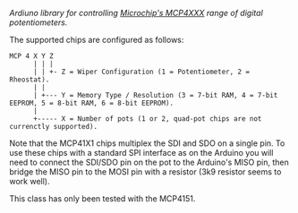 *Ardiuno library for controlling [Microchip's MCP4XXX](http://ww1.microchip.com/downloads/en/DeviceDoc/22060b.pdf) range of digital potentiometers.*

The supported chips are configured as follows:

```
MCP 4 X Y Z
      | | |
      | | +- Z = Wiper Configuration (1 = Potentiometer, 2 = Rheostat).
      | |
      | +--- Y = Memory Type / Resolution (3 = 7-bit RAM, 4 = 7-bit EEPROM, 5 = 8-bit RAM, 6 = 8-bit EEPROM).
      |
      +----- X = Number of pots (1 or 2, quad-pot chips are not currenctly supported).
```

Note that the MCP41X1 chips multiplex the SDI and SDO on a single pin.
To use these chips with a standard SPI interface as on the Arduino you will need to
connect the SDI/SDO pin on the pot to the Arduino's MISO pin, then bridge the MISO pin to the MOSI pin
with a resistor (3k9 resistor seems to work well).

This class has only been tested with the MCP4151.
